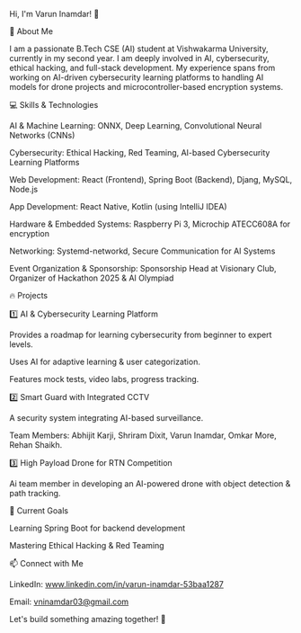 Hi, I'm Varun Inamdar! 👋

🚀 About Me

I am a passionate B.Tech CSE (AI) student at Vishwakarma University, currently in my second year. I am deeply involved in AI, cybersecurity, ethical hacking, and full-stack development. My experience spans from working on AI-driven cybersecurity learning platforms to handling AI models for drone projects and microcontroller-based encryption systems.

💻 Skills & Technologies

AI & Machine Learning: ONNX, Deep Learning, Convolutional Neural Networks (CNNs)

Cybersecurity: Ethical Hacking, Red Teaming, AI-based Cybersecurity Learning Platforms

Web Development: React (Frontend), Spring Boot (Backend), Djang, MySQL, Node.js

App Development: React Native, Kotlin (using IntelliJ IDEA)

Hardware & Embedded Systems: Raspberry Pi 3, Microchip ATECC608A for encryption

Networking: Systemd-networkd, Secure Communication for AI Systems

Event Organization & Sponsorship: Sponsorship Head at Visionary Club, Organizer of Hackathon 2025 & AI Olympiad

🔥 Projects

1️⃣ AI & Cybersecurity Learning Platform

Provides a roadmap for learning cybersecurity from beginner to expert levels.

Uses AI for adaptive learning & user categorization.

Features mock tests, video labs, progress tracking.

2️⃣ Smart Guard with Integrated CCTV

A security system integrating AI-based surveillance.

Team Members: Abhijit Karji, Shriram Dixit, Varun Inamdar, Omkar More, Rehan Shaikh.

3️⃣ High Payload Drone for RTN Competition

Ai team member in developing an AI-powered drone with object detection & path tracking.


🎯 Current Goals

Learning Spring Boot for backend development

Mastering Ethical Hacking & Red Teaming


📫 Connect with Me

LinkedIn: www.linkedin.com/in/varun-inamdar-53baa1287



Email: vninamdar03@gmail.com

Let's build something amazing together! 🚀
